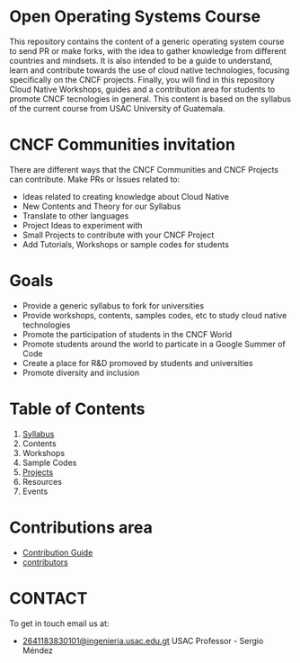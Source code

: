 # Open Operating Systems Course 
This repository contains the content of a generic operating system course to send PR or make forks, with the idea to gather knowledge from different countries and mindsets. It is also intended to be a guide to understand, learn and contribute towards the use of cloud native technologies, focusing specifically on the CNCF projects. Finally, you will find in this repository Cloud Native Workshops, guides and a contribution area for students to promote CNCF tecnologies in general. This content is based on the syllabus of the current course from USAC University of Guatemala.

# CNCF Communities invitation
There are different ways that the CNCF Communities and CNCF Projects can contribute. Make PRs or Issues related to:
- Ideas related to creating knowledge about Cloud Native
- New Contents and Theory for our Syllabus
- Translate to other languages
- Project Ideas to experiment with
- Small Projects to contribute with your CNCF Project
- Add Tutorials, Workshops or sample codes for students

# Goals
- Provide a generic syllabus to fork for universities
- Provide workshops, contents, samples codes, etc to study cloud native technologies
- Promote the participation of students in the CNCF World
- Promote students around the world to particate in a Google Summer of Code
- Create a place for R&D promoved by students and universities
- Promote diversity and inclusion

# Table of Contents
1. [ Syllabus ](lang/en/content/syllabus.md) 
2. Contents
3. Workshops
4. Sample Codes
5. [ Projects ](lang/en/projects/projects.md)
6. Resources
7. Events

# Contributions area
- [Contribution Guide](CONTRIBUTING.md)
- [ contributors ](contributors.md)

# CONTACT
To get in touch email us at:
- 2641183830101@ingenieria.usac.edu.gt USAC Professor - Sergio Méndez
